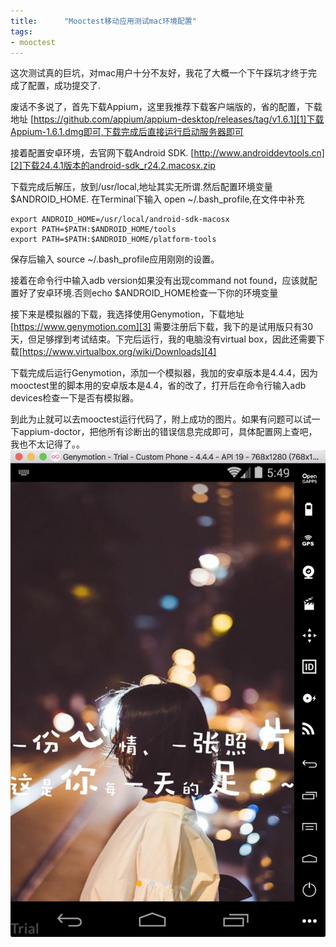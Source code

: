 ```yaml
---
title:      "Mooctest移动应用测试mac环境配置"
tags:
- mooctest
---
```

这次测试真的巨坑，对mac用户十分不友好，我花了大概一个下午踩坑才终于完成了配置，成功提交了.

废话不多说了，首先下载Appium，这里我推荐下载客户端版的，省的配置，下载地址 [https://github.com/appium/appium-desktop/releases/tag/v1.6.1][1]下载Appium-1.6.1.dmg即可,下载完成后直接运行启动服务器即可

接着配置安卓环境，去官网下载Android SDK. [http://www.androiddevtools.cn][2]下载24.4.1版本的android-sdk_r24.2.macosx.zip

下载完成后解压，放到/usr/local,地址其实无所谓.然后配置环境变量$ANDROID_HOME. 在Terminal下输入 open ~/.bash_profile,在文件中补充

    export ANDROID_HOME=/usr/local/android-sdk-macosx
    export PATH=$PATH:$ANDROID_HOME/tools
    export PATH=$PATH:$ANDROID_HOME/platform-tools

保存后输入 source ~/.bash_profile应用刚刚的设置。

接着在命令行中输入adb version如果没有出现command not found，应该就配置好了安卓环境.否则echo $ANDROID_HOME检查一下你的环境变量

接下来是模拟器的下载，我选择使用Genymotion，下载地址[https://www.genymotion.com][3] 需要注册后下载，我下的是试用版只有30天，但足够撑到考试结束。下完后运行，我的电脑没有virtual box，因此还需要下载[https://www.virtualbox.org/wiki/Downloads][4]

下载完成后运行Genymotion，添加一个模拟器，我加的安卓版本是4.4.4，因为mooctest里的脚本用的安卓版本是4.4，省的改了，打开后在命令行输入adb devices检查一下是否有模拟器。

到此为止就可以去mooctest运行代码了，附上成功的图片。如果有问题可以试一下appium-doctor，把他所有诊断出的错误信息完成即可，具体配置网上查吧，我也不太记得了。。
![此处输入图片的描述][5]



    
    


  [1]: https://github.com/appium/appium-desktop/releases/tag/v1.6.1
  [2]: http://www.androiddevtools.cn
  [3]: https://www.genymotion.com
  [4]: https://www.virtualbox.org/wiki/Downloads
  [5]: /assets/images/blogs/2.jpeg
